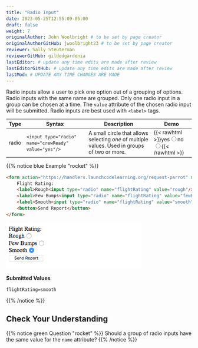 ```yaml
---
title: "Radio Input"
date: 2023-05-25T12:55:09-05:00
draft: false
weight: 7
originalAuthor: John Woolbright # to be set by page creator
originalAuthorGitHub: jwoolbright23 # to be set by page creator
reviewer: Sally Steuterman 
reviewerGitHub: gildedgardenia 
lastEditor: # update any time edits are made after review
lastEditorGitHub: # update any time edits are made after review
lastMod: # UPDATE ANY TIME CHANGES ARE MADE
---
```


Radio inputs allow a user to pick one option out of a grouping of options.
Radio inputs with the same name are grouped. Only one radio input in a group
can be chosen at a time. The `value` attribute of the chosen radio input will
be submitted. Radio inputs are best used with `<label>` tags.

| Type  | Syntax                                          | Description                                               | Demo                                              |
|-------|-------------------------------------------------|-----------------------------------------------------------|---------------------------------------------------|
| radio | `<input type="radio" name="crewReady" value="yes"/>` | A small circle that allows selecting *one* of multiple values. Used in groups of two or more. | {{< rawhtml >}}<label>yes<input type="radio" name="crewReady" value="yes"/></label><label>no<input type="radio" name="crewReady" value="no"/></label>{{< /rawhtml >}} |

{{% notice blue Example "rocket" %}}
```html
<form action="https://handlers.launchcodelearning.org/request-parrot" method="post">
    Flight Rating:
    <label>Rough<input type="radio" name="flightRating" value="rough"/></label>
    <label>Few Bumps<input type="radio" name="flightRating" value="fewBumps"/></label>
    <label>Smooth<input type="radio" name="flightRating" value="smooth"/></label> 
    <button>Send Report</button>
</form>
```

![Form for flight rating, with a radio inputs for rough, few bumps, and smooth.](pictures/radio-inputs-example.png?classes=border)

**Submitted Values**

```console
flightRating=smooth
```
{{% /notice %}}

## Check Your Understanding

{{% notice green Question "rocket" %}}
Should a group of radio inputs have the same value for the `name` attribute?
{{% /notice %}}